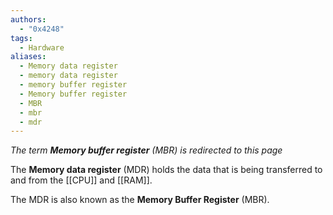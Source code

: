 ```yaml
---
authors:
  - "0x4248"
tags:
  - Hardware
aliases:
  - Memory data register
  - memory data register
  - memory buffer register
  - Memory buffer register
  - MBR
  - mbr
  - mdr
---
```

*The term **Memory buffer register** (MBR) is redirected to this page*

The **Memory data register** (MDR) holds the data that is being transferred to and from the [[CPU]] and [[RAM]].

The MDR is also known as the **Memory Buffer Register** (MBR).